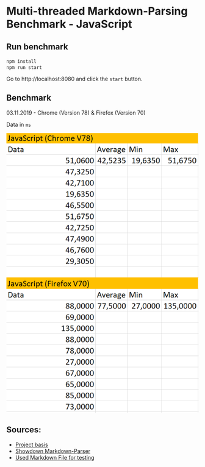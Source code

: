 # Multi-threaded Markdown-Parsing Benchmark - JavaScript

## Run benchmark
```
npm install
npm run start
```
Go to http://localhost:8080 and click the `start` button.

## Benchmark
03.11.2019 - Chrome (Version 78) & Firefox (Version 70)

Data in `ms`

![Benchmark](benchmark.PNG)


## Sources:
* [Project basis](https://github.com/rustwasm/wasm-pack-template)
* [Showdown Markdown-Parser](https://github.com/showdownjs/showdown)
* [Used Markdown File for testing](https://daringfireball.net/projects/markdown/syntax.text)